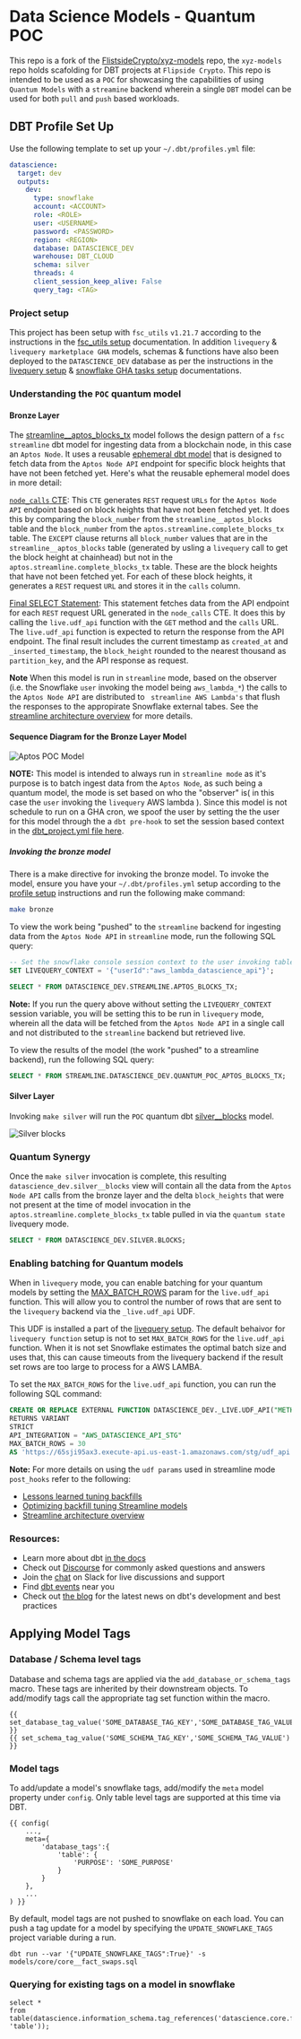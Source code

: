 # Data Science Models - Quantum POC

This repo is a fork of the [FlistsideCrypto/xyz-models](https://github.com/FlipsideCrypto/xyz-models) repo, the `xyz-models` repo holds scafolding for DBT projects at `Flipside Crypto`.  This repo is intended to be used as a `POC` for showcasing the capabilities of using `Quantum Models` with a `streamine` backend wherein a single `DBT` model can be used for both `pull` and `push` based workloads. 

## DBT Profile Set Up

Use the following template to set up your `~/.dbt/profiles.yml` file:

```yml
datascience:
  target: dev
  outputs:
    dev:
      type: snowflake
      account: <ACCOUNT>
      role: <ROLE>
      user: <USERNAME>
      password: <PASSWORD>
      region: <REGION>
      database: DATASCIENCE_DEV
      warehouse: DBT_CLOUD
      schema: silver
      threads: 4
      client_session_keep_alive: False
      query_tag: <TAG>
```

### Project setup

This project has been setup with `fsc_utils` `v1.21.7` according to the instructions in the [fsc_utils setup](https://github.com/FlipsideCrypto/fsc-utils?tab=readme-ov-file#adding-the-fsc_utils-dbt-package) documentation. In addition `livequery` & `livequery marketplace GHA` models, schemas & functions have also been deployed to the `DATASCIENCE_DEV` database as per the instructions in the [livequery setup](https://github.com/FlipsideCrypto/fsc-utils?tab=readme-ov-file#livequery-functions) & [snowflake GHA tasks setup](https://github.com/flipsideCrypto/fsc-utils?tab=readme-ov-file#snowflake-tasks-for-github-actions) documentations.

### Understanding the `POC` quantum model

#### Bronze Layer

The [streamline__aptos_blocks_tx](/models/streamline/quantum/poc/core/streamline__aptos_blocks_tx.sql) model follows the design pattern of a `fsc` `streamline` dbt model for ingesting data from a blockchain node, in this case an `Aptos Node`. It uses a reusable [ephemeral dbt model](/models/streamline/quantum/poc/core/streamline__aptos_blocks_tx_ephemeral.sql) that is designed to fetch data from the `Aptos Node API` endpoint for specific block heights that have not been fetched yet. Here's what the reusable ephemeral model does in more detail:

[`node_calls` CTE](/models/streamline/quantum/poc/core/streamline__aptos_blocks_tx_ephemeral.sql#L6): This `CTE` generates `REST` request `URLs` for the `Aptos Node API` endpoint based on block heights that have not been fetched yet. It does this by comparing the `block_number` from the `streamline__aptos_blocks` table and the `block_number` from the `aptos.streamline.complete_blocks_tx` table. The `EXCEPT` clause returns all `block_number` values that are in the `streamline__aptos_blocks` table (generated by usling a `livequery` call to get the block height at chainhead) but not in the `aptos.streamline.complete_blocks_tx` table. These are the block heights that have not been fetched yet. For each of these block heights, it generates a `REST` request `URL` and stores it in the `calls` column.

[Final SELECT Statement](/models/streamline/quantum/poc/core/streamline__aptos_blocks_tx_ephemeral.sql#L26): This statement fetches data from the API endpoint for each `REST` request URL generated in the `node_calls` CTE. It does this by calling the `live.udf_api` function with the `GET` method and the `calls` URL. The `live.udf_api` function is expected to return the response from the API endpoint. The final result includes the current timestamp as `created_at` and `_inserted_timestamp`, the `block_height` rounded to the nearest thousand as `partition_key`, and the API response as request.

**Note** When this model is run in `streamline` mode, based on the observer (i.e. the Snowflake `user` invoking the model being `aws_lambda_*`) the calls to the `Aptos Node API` are distributed to ` streamline AWS Lambda's` that flush the responses to the appropirate Snowflake external tabes. See the [streamline architecture overview](https://github.com/flipsideCrypto/streamline?tab=readme-ov-file#architecture-overview) for more details.


#### Sequence Diagram for the Bronze Layer Model

![Aptos POC Model](./models/streamline/quantum/poc/assets/Aptos_POC_Model_Sequence_Diagram.png)

**NOTE:** This model is intended to always run in `streamline mode` as it's purpose is to batch ingest data from the `Aptos Node`, as such being a quantum model, the mode is set based on who the "observer" is( in this case the `user` invoking the `livequery` AWS lambda ). Since this model is not schedule to run on a GHA cron, we spoof the user by setting the the user for this model through the a `dbt pre-hook` to set the session based context in the [dbt_project.yml file here](/dbt_project.yml#L40-47).

##### Invoking the bronze model

There is a make directive for invoking the bronze model. To invoke the model, ensure you have your `~/.dbt/profiles.yml` setup according to the [profile setup](#profile-setup) instructions and run the following make command:

```sh
make bronze
```
To view the work being "pushed" to the `streamline` backend for ingesting data from the `Aptos Node API` in `streamline` mode, run the following SQL query:

```sql
-- Set the snowflake console session context to the user invoking table
SET LIVEQUERY_CONTEXT = '{"userId":"aws_lambda_datascience_api"}';

SELECT * FROM DATASCIENCE_DEV.STREAMLINE.APTOS_BLOCKS_TX;

```
 **Note:** If you run the query above without setting the `LIVEQUERY_CONTEXT` session variable, you will be setting this to be run in `livequery` mode, wherein all the data will be fetched from the `Aptos Node API` in a single call and not distributed to the `streamline` backend but retrieved live.

To view the results of the model (the work "pushed" to a streamline backend), run the following SQL query:

```sql
SELECT * FROM STREAMLINE.DATASCIENCE_DEV.QUANTUM_POC_APTOS_BLOCKS_TX;
```


#### Silver Layer

Invoking `make silver` will run the `POC` quantum dbt [silver__blocks](/models/streamline/quantum/poc/silver/silver__blocks.sql) model. 

![Silver blocks](/models/streamline/quantum/poc/assets/silver_blocks.png
)

### Quantum Synergy

Once the `make silver` invocation is complete, this resulting `datascience_dev.silver__blocks` view will contain all the data from the `Aptos Node API` calls from the bronze layer and the delta `block_heights` that were not present at the time of model invocation in the `aptos.streamline.complete_blocks_tx` table pulled in via the `quantum state` livequery mode.

```sql 
SELECT * FROM DATASCIENCE_DEV.SILVER.BLOCKS;
```

### Enabling batching for Quantum models

When in `livequery` mode, you can enable batching for your quantum models by setting the [MAX_BATCH_ROWS](https://docs.snowflake.com/en/sql-reference/sql/create-external-function) param for the `live.udf_api` function. This will allow you to control the number of rows that are sent to the `livequery` backend via the `_live.udf_api` UDF.

This UDF is installed a part of the [livequery setup](https://github.com/FlipsideCrypto/fsc-utils?tab=readme-ov-file#livequery-functions). The default behaivor for `livequery function` setup is not to set `MAX_BATCH_ROWS` for the `live.udf_api` function. When it is not set Snowflake estimates the optimal batch size and uses that, this can cause timeouts from the livequery backend if the result set rows are too large to process for a AWS LAMBA.

To set the `MAX_BATCH_ROWS` for the `live.udf_api` function, you can run the following SQL command:


```sql
CREATE OR REPLACE EXTERNAL FUNCTION DATASCIENCE_DEV._LIVE.UDF_API("METHOD" VARCHAR(16777216), "URL" VARCHAR(16777216), "HEADERS" OBJECT, "DATA" VARIANT, "USER_ID" VARCHAR(16777216), "SECRET" VARCHAR(16777216))
RETURNS VARIANT
STRICT
API_INTEGRATION = "AWS_DATASCIENCE_API_STG"
MAX_BATCH_ROWS = 30
AS 'https://65sji95ax3.execute-api.us-east-1.amazonaws.com/stg/udf_api';
```

**Note:** For more details on using the `udf params` used in streamline mode `post_hooks` refer to the following: 
 - [Lessons learned tuning backfills ](https://github.com/FlipsideCrypto/streamline-flow/discussions/10#discussioncomment-7194378)  
 - [Optimizing backfill tuning Streamline models](https://flipsidecrypto.slack.com/docs/T6F1AJ69E/F05V71L3ZJS)
 - [Streamline architecture overview](https://github.com/flipsideCrypto/streamline?tab=readme-ov-file#architecture-overview) 

### Resources:
- Learn more about dbt [in the docs](https://docs.getdbt.com/docs/introduction)
- Check out [Discourse](https://discourse.getdbt.com/) for commonly asked questions and answers
- Join the [chat](https://community.getdbt.com/) on Slack for live discussions and support
- Find [dbt events](https://events.getdbt.com) near you
- Check out [the blog](https://blog.getdbt.com/) for the latest news on dbt's development and best practices

## Applying Model Tags

### Database / Schema level tags

Database and schema tags are applied via the `add_database_or_schema_tags` macro.  These tags are inherited by their downstream objects.  To add/modify tags call the appropriate tag set function within the macro.

```
{{ set_database_tag_value('SOME_DATABASE_TAG_KEY','SOME_DATABASE_TAG_VALUE') }}
{{ set_schema_tag_value('SOME_SCHEMA_TAG_KEY','SOME_SCHEMA_TAG_VALUE') }}
```

### Model tags

To add/update a model's snowflake tags, add/modify the `meta` model property under `config`.  Only table level tags are supported at this time via DBT.

```
{{ config(
    ...,
    meta={
        'database_tags':{
            'table': {
                'PURPOSE': 'SOME_PURPOSE'
            }
        }
    },
    ...
) }}
```

By default, model tags are not pushed to snowflake on each load.  You can push a tag update for a model by specifying the `UPDATE_SNOWFLAKE_TAGS` project variable during a run.

```
dbt run --var '{"UPDATE_SNOWFLAKE_TAGS":True}' -s models/core/core__fact_swaps.sql
```

### Querying for existing tags on a model in snowflake

```
select *
from table(datascience.information_schema.tag_references('datascience.core.fact_blocks', 'table'));
```
